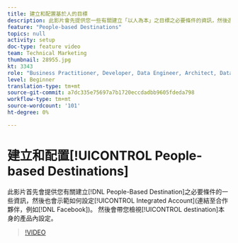 ```yaml
---
title: 建立和配置基於人的目標
description: 此影片會先提供您一些有關建立「以人為本」之目標之必要條件的資訊，然後還會示範如何設定「整合式帳戶」（合作夥伴的連結，例如Facebook）。 然後會帶您檢視目標本身的產品內建。
feature: "People-based Destinations"
topics: null
activity: setup
doc-type: feature video
team: Technical Marketing
thumbnail: 28955.jpg
kt: 3343
role: "Business Practitioner, Developer, Data Engineer, Architect, Data Architect, Administrator, Leader"
level: Beginner
translation-type: tm+mt
source-git-commit: a7dc335e75697a7b1720eccdadbb9605fdeda798
workflow-type: tm+mt
source-wordcount: '101'
ht-degree: 0%

---
```



# 建立和配置[!UICONTROL People-based Destinations]

此影片首先會提供您有關建立[!DNL People-Based Destination]之必要條件的一些資訊，然後也會示範如何設定[!UICONTROL Integrated Account](連結至合作夥伴，例如[!DNL Facebook])。 然後會帶您檢視[!UICONTROL destination]本身的產品內設定。

>[!VIDEO](https://video.tv.adobe.com/v/28955/?quality=12)
